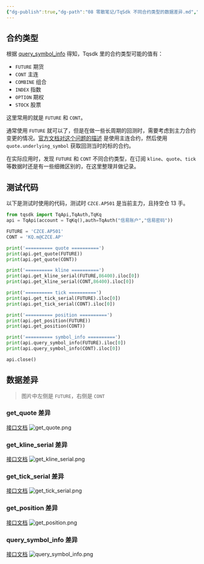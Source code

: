 ```yaml
---
{"dg-publish":true,"dg-path":"08 零散笔记/TqSdk 不同合约类型的数据差异.md","permalink":"/08 零散笔记/TqSdk 不同合约类型的数据差异/","title":"TqSdk 不同合约类型的数据差异","tags":["Tqsdk"],"noteIcon":"dg-note-icon","created":"2024-10-27","updated":"2024-12-08"}
---
```



## 合约类型

根据 [query_symbol_info](https://doc.shinnytech.com/tqsdk/latest/reference/tqsdk.api.html#tqsdk.TqApi.query_symbol_info) 得知，Tqsdk 里的合约类型可能的值有：

- `FUTURE` 期货
- `CONT` 主连
- `COMBINE` 组合
- `INDEX` 指数
- `OPTION` 期权
- `STOCK` 股票

这里常用的就是 `FUTURE` 和 `CONT`。

通常使用 `FUTURE` 就可以了，但是在做一些长周期的回测时，需要考虑到主力合约变更的情况。[官方文档对这个问题的描述](https://doc.shinnytech.com/tqsdk/latest/usage/backtest.html#backtest-underlying-symbol) 是使用主连合约，然后使用 `quote.underlying_symbol` 获取回测当时的标的合约。

在实际应用时，发现 `FUTURE` 和 `CONT` 不同合约类型，在订阅 `kline`、`quote`、`tick` 等数据时还是有一些细微区别的，在这里整理并做记录。

## 测试代码

以下是测试时使用的代码，测试时 `CZCE.AP501` 是当前主力，且持空仓 13 手。

```python
from tqsdk import TqApi,TqAuth,TqKq
api = TqApi(account = TqKq(),auth=TqAuth("信易账户","信易密码"))

FUTURE = 'CZCE.AP501'
CONT = 'KQ.m@CZCE.AP'

print('========== quote ==========')
print(api.get_quote(FUTURE))
print(api.get_quote(CONT))

print('========== kline ==========')
print(api.get_kline_serial(FUTURE,86400).iloc[0])
print(api.get_kline_serial(CONT,86400).iloc[0])

print('========== tick ==========')
print(api.get_tick_serial(FUTURE).iloc[0])
print(api.get_tick_serial(CONT).iloc[0])

print('========== position ==========')
print(api.get_position(FUTURE))
print(api.get_position(CONT))

print('========== symbol_info ==========')
print(api.query_symbol_info(FUTURE).iloc[0])
print(api.query_symbol_info(CONT).iloc[0])

api.close()
```

## 数据差异

> 图片中左侧是 `FUTURE`，右侧是 `CONT`

### get_quote 差异

[接口文档](https://doc.shinnytech.com/tqsdk/latest/reference/tqsdk.api.html#tqsdk.TqApi.get_quote)
![get_quote.png](https://img.mlosun.com/images/2024/2024/202409180013108.png)

### get_kline_serial 差异

[接口文档](https://doc.shinnytech.com/tqsdk/latest/reference/tqsdk.api.html#tqsdk.TqApi.get_kline_serial)
![get_kline_serial.png](https://img.mlosun.com/images/2024/2024/202409180014884.png)

### get_tick_serial 差异

[接口文档](https://doc.shinnytech.com/tqsdk/latest/reference/tqsdk.api.html#tqsdk.TqApi.get_tick_serial)
![get_tick_serial.png](https://img.mlosun.com/images/2024/2024/202409180016177.png)

### get_position 差异

[接口文档](https://doc.shinnytech.com/tqsdk/latest/reference/tqsdk.api.html#tqsdk.TqApi.get_position)
![get_position.png](https://img.mlosun.com/images/2024/2024/202409180016765.png)

### query_symbol_info 差异

[接口文档](https://doc.shinnytech.com/tqsdk/latest/reference/tqsdk.api.html#tqsdk.TqApi.query_symbol_info)
![query_symbol_info.png](https://img.mlosun.com/images/2024/2024/202409180016429.png)
